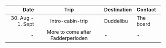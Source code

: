|              Date |               Trip                | Destination | Contact   |
| ----------------: | :-------------------------------: | :---------- | :-------- |
| 30. Aug - 1. Sept |         Intro-cabin-trip          | Duddelibu   | The board |
|                 - | More to come after Fadderperioden | -           | -         |